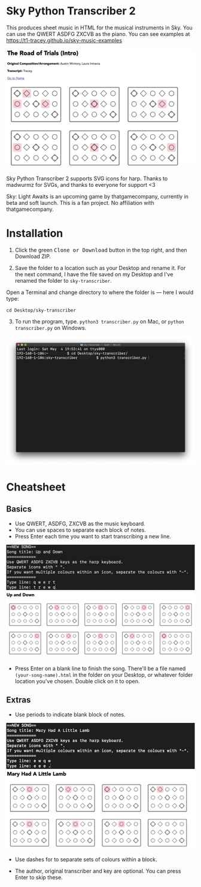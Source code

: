 # Sky Python Transcriber 2
This produces sheet music in HTML for the musical instruments in Sky. You can use the QWERT ASDFG ZXCVB as the piano. You can see examples at https://t1-tracey.github.io/sky-music-examples

![the road of trials in Sky SVG piano icons](https://raw.githubusercontent.com/t1-tracey/sky-python-transcriber-2/master/images/road-of-trials-sneak-peek.png)

Sky Python Transcriber 2 supports SVG icons for harp. Thanks to madwurmz for SVGs, and thanks to everyone for support <3

Sky: Light Awaits is an upcoming game by thatgamecompany, currently in beta and soft launch. This is a fan project. No affiliation with thatgamecompany.

# Installation

1. Click the green <kbd>Clone or Download</kbd> button in the top right, and then Download ZIP.

2. Save the folder to a location such as your Desktop and rename it. For the next command, I have the file saved on my Desktop and I've renamed the folder to `sky-transcriber`.

Open a Terminal and change directory to where the folder is — here I would type:

```
cd Desktop/sky-transcriber
```

3. To run the program, type. `python3 transcriber.py` on Mac, or `python transcriber.py` on Windows.

![terminal-with-instructions.png](https://github.com/t1-tracey/sky-python-transcriber-2/blob/master/images/terminal-desktop-directory.png)

# Cheatsheet

## Basics
- Use QWERT, ASDFG, ZXCVB as the music keyboard.
- You can use spaces to separate each block of notes.
- Press Enter each time you want to start transcribing a new line.

![Up and Down song example in Terminal with Q W E R T keys](https://github.com/t1-tracey/sky-python-transcriber-2/blob/master/images/up-and-down-song-example.png)
![Up and Down song render](https://github.com/t1-tracey/sky-python-transcriber-2/blob/master/images/up-and-down-song-render.png)

- Press Enter on a blank line to finish the song. There'll be a file named `(your-song-name).html` in the folder on your Desktop, or whatever folder location you've chosen. Double click on it to open.

## Extras

- Use periods to indicate blank block of notes.

![Mary Had A Little Lamb in CLI](https://github.com/t1-tracey/sky-python-transcriber-2/blob/master/images/mary-had-a-little-lamb-cli.png)
![Mary Had A Little Lamb render](https://github.com/t1-tracey/sky-python-transcriber-2/blob/master/images/mary-had-a-little-lamb-render.png)

- Use dashes for to separate sets of colours within a block.



- The author, original transcriber and key are optional. You can press Enter to skip these.  
